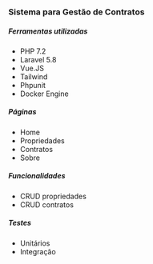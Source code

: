 ### Sistema para Gestão de Contratos

##### Ferramentas utilizadas
- PHP 7.2
- Laravel 5.8
- Vue.JS
- Tailwind
- Phpunit
- Docker Engine

##### Páginas
- Home
- Propriedades
- Contratos
- Sobre

##### Funcionalidades
- CRUD propriedades
- CRUD contratos

 ##### Testes
- Unitários
- Integração

